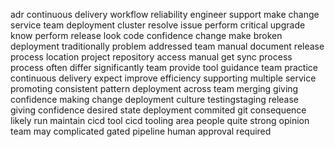 adr continuous delivery workflow reliability engineer support make change service team deployment cluster resolve issue perform critical upgrade know perform release look code confidence change make broken deployment traditionally problem addressed team manual document release process location project repository access manual get sync process process often differ significantly team provide tool guidance team practice continuous delivery expect improve efficiency supporting multiple service promoting consistent pattern deployment across team merging giving confidence making change deployment culture testingstaging release giving confidence desired state deployment commited git consequence likely run maintain cicd tool cicd tooling area people quite strong opinion team may complicated gated pipeline human approval required
